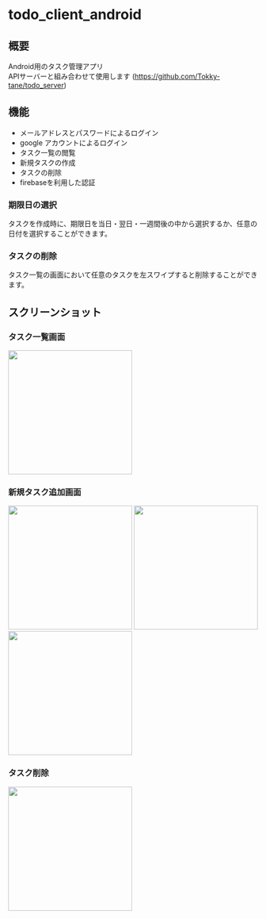 # todo_client_android

## 概要

Android用のタスク管理アプリ  
APIサーバーと組み合わせて使用します
(https://github.com/Tokky-tane/todo_server)

## 機能

- メールアドレスとパスワードによるログイン
- google アカウントによるログイン
- タスク一覧の閲覧
- 新規タスクの作成
- タスクの削除
- firebaseを利用した認証

### 期限日の選択  

タスクを作成時に、期限日を当日・翌日・一週間後の中から選択するか、任意の日付を選択することができます。

### タスクの削除

タスク一覧の画面において任意のタスクを左スワイプすると削除することができます。

## スクリーンショット

### タスク一覧画面

<img src="https://user-images.githubusercontent.com/24621541/60395764-56201c00-9b73-11e9-81d9-bad4e3c78c3a.png" width=250px>

### 新規タスク追加画面

<img src="https://user-images.githubusercontent.com/24621541/60395721-cc704e80-9b72-11e9-85a0-d809d489ea78.png" width=250px>  <img src="https://user-images.githubusercontent.com/24621541/60395758-502a3b00-9b73-11e9-92e3-33ed32f05fd8.png" width=250px>  <img src="https://user-images.githubusercontent.com/24621541/60395760-515b6800-9b73-11e9-9b0e-e4f7bf80f3bc.png" width=250px>

### タスク削除

<img src="https://user-images.githubusercontent.com/24621541/60395767-5c15fd00-9b73-11e9-8621-98040e36897a.png" width=250px>
